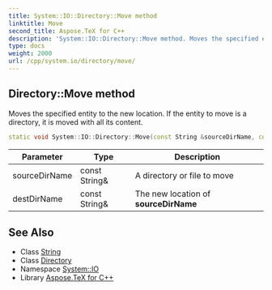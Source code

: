 ```yaml
---
title: System::IO::Directory::Move method
linktitle: Move
second_title: Aspose.TeX for C++
description: 'System::IO::Directory::Move method. Moves the specified entity to the new location. If the entity to move is a directory, it is moved with all its content in C++.'
type: docs
weight: 2000
url: /cpp/system.io/directory/move/
---
```

## Directory::Move method


Moves the specified entity to the new location. If the entity to move is a directory, it is moved with all its content.

```cpp
static void System::IO::Directory::Move(const String &sourceDirName, const String &destDirName)
```


| Parameter | Type | Description |
| --- | --- | --- |
| sourceDirName | const String\& | A directory or file to move |
| destDirName | const String\& | The new location of **sourceDirName** |

## See Also

* Class [String](../../../system/string/)
* Class [Directory](../)
* Namespace [System::IO](../../)
* Library [Aspose.TeX for C++](../../../)
